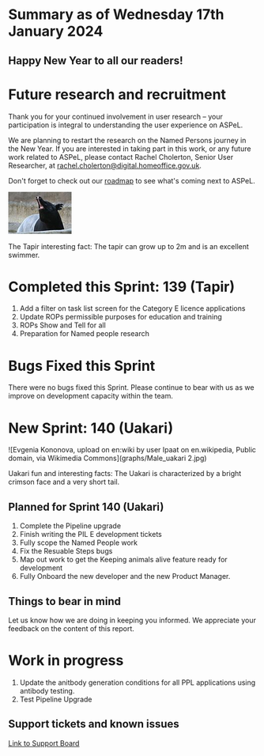 # Summary as of Wednesday 17th January 2024

## Happy New Year to all our readers!


# Future research and recruitment 

Thank you for your continued involvement in user research – your participation is integral to understanding the user experience on ASPeL.  

We are planning to restart the research on the Named Persons journey in the New Year. If you are interested in taking part in this work, or any future work related to ASPeL, please contact Rachel Cholerton, Senior User Researcher, at rachel.cholerton@digital.homeoffice.gov.uk.  
 


Don't forget to check out our [roadmap](https://roadmap.prodpad.com/937455be-8d08-11ed-aa53-2a7db0eb1d9c) to see what's coming next to ASPeL.


![No machine-readable author provided. Sepht~commonswiki assumed (based on copyright claims)., CC BY-SA 3.0 <http://creativecommons.org/licenses/by-sa/3.0/>, via Wikimedia Commons/3.0/>, via Wikimedia Commo.](graphs/Tapir.jpg)


The Tapir interesting fact: The tapir can grow up to 2m and is an excellent swimmer.
# Completed this Sprint: 139 (Tapir)
1) Add a filter on task list screen for the Category E licence applications
2) Update ROPs permissible purposes for education and training
3) ROPs Show and Tell for all
4) Preparation for Named people research


# Bugs Fixed this Sprint
There were no bugs fixed this Sprint. Please continue to bear with us as we improve on development capacity within the team.








# New Sprint: 140 (Uakari)
![Evgenia Kononova, upload on en:wiki by user Ipaat on en.wikipedia, Public domain, via Wikimedia Commons](graphs/Male_uakari 2.jpg)




 Uakari fun and interesting facts: The Uakari is characterized by a bright crimson face and a very short tail.

## Planned for Sprint 140 (Uakari)
1) Complete the Pipeline upgrade
2) Finish writing the PIL E development tickets
3) Fully scope the Named People work
4) Fix the Resuable Steps bugs
5) Map out work to get the Keeping animals alive feature ready for development
6) Fully Onboard the new developer and the new Product Manager.
   


## Things to bear in mind
Let us know how we are doing in keeping you informed. We appreciate your feedback on the content of this report.

# Work in progress
1) Update the anitbody generation conditions for all PPL applications using antibody testing.
2) Test Pipeline Upgrade
   
## Support tickets and known issues
[Link to Support Board](https://collaboration.homeoffice.gov.uk/jira/secure/RapidBoard.jspa?rapidView=1717)






